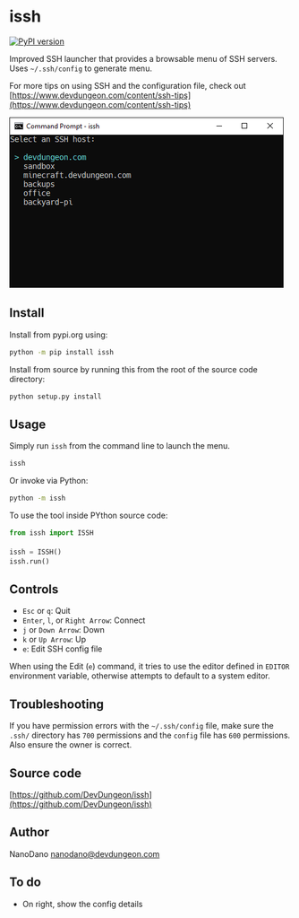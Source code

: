 # issh

[![PyPI version](https://badge.fury.io/py/issh.svg)](https://pypi.org/project/issh/)

Improved SSH launcher that provides a browsable
menu of SSH servers. Uses `~/.ssh/config`
to generate menu.

For more tips on using SSH and the configuration file, check out [https://www.devdungeon.com/content/ssh-tips](https://www.devdungeon.com/content/ssh-tips)

![Works in Windows, Mac, Linux](screenshots/screenshot1.png)

## Install

Install from pypi.org using:

```bash
python -m pip install issh
```

Install from source by running this from
the root of the source code directory:

```bash
python setup.py install
```

## Usage

Simply run `issh` from the command line to launch
the menu.

```bash
issh
```

Or invoke via Python:

```bash
python -m issh
```

To use the tool inside PYthon source code:

```python
from issh import ISSH

issh = ISSH()
issh.run()
```

## Controls

- `Esc` or `q`: Quit
- `Enter`, `l`, or `Right Arrow`: Connect
- `j` or `Down Arrow`: Down
- `k` or `Up Arrow`: Up
- `e`: Edit SSH config file

When using the Edit (`e`) command, it tries to use
the editor defined in `EDITOR` environment variable,
otherwise attempts to default to a system editor. 

## Troubleshooting

If you have permission errors with the `~/.ssh/config` file,
make sure the `.ssh/` directory has `700` permissions and
the `config` file has `600` permissions. Also ensure
the owner is correct.

## Source code

[https://github.com/DevDungeon/issh](https://github.com/DevDungeon/issh)

## Author

NanoDano <nanodano@devdungeon.com>

## To do

- On right, show the config details
